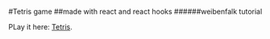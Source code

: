 #Tetris game 
##made with react and react hooks
######weibenfalk tutorial 

PLay it here: [Tetris](https://gabrieldominguezduran.github.io/Tetris/).
